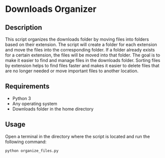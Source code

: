 # Downloads Organizer
## Description
This script organizes the downloads folder by moving files into folders based on their extension.
The script will create a folder for each extension and move the files into the corresponding folder. If a folder already exists for a certain extension, the files will be moved into that folder. The goal is to make it easier to find and manage files in the downloads folder. Sorting files by extension helps to find files faster and makes it easier to delete files that are no longer needed or move important files to another location.
## Requirements
- Python 3
- Any operating system
- Downloads folder in the home directory
## Usage
Open a terminal in the directory where the script is located and run the following command:
```bash
python organize_files.py
```
